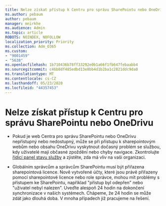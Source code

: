 ```yaml
---
title: Nelze získat přístup k Centru pro správu SharePointu nebo OneDrivu
ms.author: pebaum
author: pebaum
manager: mnirkhe
ms.audience: Admin
ms.topic: article
ROBOTS: NOINDEX, NOFOLLOW
localization_priority: Priority
ms.collection: Adm_O365
ms.custom:
- "9001459"
- "5638"
ms.openlocfilehash: 1b710436b78ff33292e0b1a66f1fb647febaabb4
ms.sourcegitcommit: c46b8df485edbd13e8bb4d1b2ba1c2821ddc9da0
ms.translationtype: MT
ms.contentlocale: cs-CZ
ms.lasthandoff: 05/23/2020
ms.locfileid: "44357453"
---
```

# <a name="unable-to-access-sharepoint-or-onedrive-admin-center"></a>Nelze získat přístup k Centru pro správu SharePointu nebo OneDrivu

- Pokud je web Centra pro správu SharePointu nebo OneDrivu nepřístupný nebo nedostupný, může se při přístupu k sharepointovým webům nebo obsahu OneDrivu vyskytnout dočasný problém se službou, kdy uživatelé mají občasné zpoždění nebo chyby navigace. Zkontrolujte [řídicí panel stavu služby](https://admin.microsoft.com/AdminPortal/Home#/servicehealth) a zjistěte, zda má vliv na vaši organizaci.

- Globálním správcům a správcům SharePointu musí být přiřazena sharepointová licence. Nově vytvořené účty, které jsou právě přiřazeny pomocí sharepointové licence nebo role správce, mohou mít problémy s přístupem ke SharePointu, například "přístup byl odepřen" nebo "uživatel nebyl nalezen". Uveďte alespoň 24 hodin na dokončení synchronizace v našich systémech. Chápeme, že 24 hodin se může zdát jako dlouhá doba. V mnoha případech již pracujeme na řešení.
